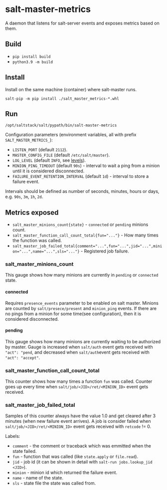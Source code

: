 # salt-master-metrics
A daemon that listens for salt-server events and exposes metrics based on them.

## Build

* `pip install build`
* `python3.9 -m build`

## Install

Install on the same machine (container) where salt-master runs.

`salt-pip -m pip install ./salt_master_metrics-*.whl`

## Run

`/opt/saltstack/salt/pypath/bin/salt-master-metrics`

Configuration parameters (environment variables, all with prefix `SALT_MASTER_METRICS_`):

* `LISTEN_PORT` (default `2112`).
* `MASTER_CONFIG_FILE` (default `/etc/salt/master`).
* `LOG_LEVEL` (default `INFO`, see [levels](https://docs.python.org/3/library/logging.html#levels)).
* `MINION_PING_TIMEOUT` (default `90s`) - interval to wait a ping from a minion until it is considered disconnected.
* `FAILURE_EVENT_RETENTION_INTERVAL` (default `1d`) - interval to store a failure event.

Intervals should be defined as number of seconds, minutes, hours or days, e.g. `90s`, `3m`, `1h`, `2d`.

## Metrics exposed

* `salt_master_minions_count{state}` - `connected` or `pending` minions count.
* `salt_master_function_call_count_total{fun="..."}` - How many times the function was called.
* `salt_master_job_failed_total{comment="...",fun="...",jid="...",minion="...",name="...",sls="..."}` - Registered job failure.

### salt_master_minions_count

This gauge shows how many minions are currently in `pending` or `connected` state.

#### connected

Requires `presence_events` parameter to be enabled on salt master.
Minions are counted by `salt/presece/present` and `minion_ping` events. If there are no pings from a minion for some time(see configuration), then it is considered disconnected.

#### pending

This gauge shows how many minions are currently waiting to be authorized by master. Gauge is increased when `salt/auth` event gets received with `"act": "pend`, and decreased when `salt/auth`event gets received with `"act": "accept"`.

### salt_master_function_call_count_total

This counter shows how many times a function `fun` was called. Counter goes up every time when `salt/job/<JID>/ret/<MINION_ID>` event gets received.

### salt_master_job_failed_total

Samples of this counter always have the value 1.0 and get cleared after 3 minutes (when new failure event arrives). A job is consider failed when `salt/job/<JID>/ret/<MINION_ID>` event gets received with `retcode` != 0.

Labels:

* `comment` - the comment or traceback which was emmitted when the state failed.
* `fun` - function that was called (like `state.apply` or `file.read`).
* `jid` - job id (it can be shown in detail with `salt-run jobs.lookup_jid <JID>`).
* `minion` - minion id which returned the failure event.
* `name` - name of the state.
* `sls` - state file the state was called from.
